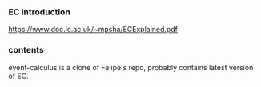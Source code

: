 ### EC introduction
https://www.doc.ic.ac.uk/~mpsha/ECExplained.pdf

### contents
event-calculus is a clone of Felipe's repo, probably contains latest version of EC.
